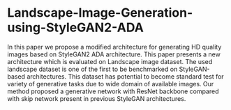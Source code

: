# Landscape-Image-Generation-using-StyleGAN2-ADA


In this paper we propose a modified architecture
for generating HD quality images based on StyleGAN2 ADA
architecture. This paper presents a new architecture which is
evaluated on Landscape image dataset. The used landscape
dataset is one of the first to be benchmarked on StyleGAN-based
architectures. This dataset has potential to become standard
test for variety of generative tasks due to wide domain of
available images. Our method proposed a generative network
with ResNet backbone compared with skip network present in
previous StyleGAN architectures.
